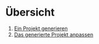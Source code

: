 # Übersicht
1) [Ein Projekt generieren](./setup_project.md)
2) [Das generierte Projekt anpassen](./cleanup_project.md)